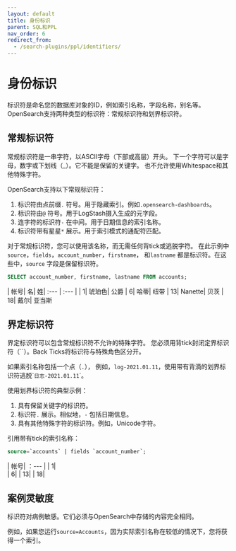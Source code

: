 ```yaml
---
layout: default
title: 身份标识
parent: SQL和PPL
nav_order: 6
redirect_from:
  - /search-plugins/ppl/identifiers/
---
```



# 身份标识

标识符是命名您的数据库对象的ID，例如索引名称，字段名称，别名等。
OpenSearch支持两种类型的标识符：常规标识符和划界标识符。

## 常规标识符

常规标识符是一串字符，以ASCII字母（下部或高层）开头。
下一个字符可以是字母，数字或下划线（_）。它不能是保留的关键字。
也不允许使用Whitespace和其他特殊字符。

OpenSearch支持以下常规标识符：

1. 标识符由点前缀`.` 符号。用于隐藏索引。例如`.opensearch-dashboards`。
2. 标识符由`@` 符号。用于LogStash摄入生成的元字段。
3. 连字符的标识符`-` 在中间。用于日期信息的索引名称。
4. 标识符带有星星`*` 展示。用于索引模式的通配符匹配。

对于常规标识符，您可以使用该名称，而无需任何背tick或逃脱字符。
在此示例中`source`，`fields`，`account_number`，`firstname`， 和`lastname` 都是标识符。在这些中，`source` 字段是保留标识符。

```sql
SELECT account_number, firstname, lastname FROM accounts;
```

| 帐号| 名| 姓|
:--- | :--- |
| 1| 琥珀色| 公爵
| 6| 哈蒂| 纽带
| 13| Nanette| 贝茨
| 18| 戴尔| 亚当斯


## 界定标识符

界定标识符可以包含常规标识符不允许的特殊字符。
您必须用背tick封闭定界标识符（\`\`）。Back Ticks将标识符与特殊角色区分开。

如果索引名称包括一个点（`.`）， 例如，`log-2021.01.11`，使用带有背滴的划界标识符逃脱\``日志-2021.01.11`\`。

使用划界标识符的典型示例：

1. 具有保留关键字的标识符。
2. 标识符`.` 展示。相似地，`-` 包括日期信息。
3. 具有其他特殊字符的标识符。例如，Unicode字符。

引用带有tick的索引名称：

```sql
source=`accounts` | fields `account_number`;
```

| 帐号|
：--- |
| 1|       
| 6|
| 13|
| 18|

## 案例灵敏度

标识符对病例敏感。它们必须与OpenSearch中存储的内容完全相同。

例如，如果您运行`source=Accounts`，因为实际索引名称在较低的情况下，您将获得一个索引。

